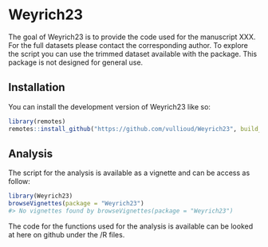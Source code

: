 
<!-- README.md is generated from README.Rmd. Please edit that file -->

# Weyrich23

<!-- badges: start -->
<!-- badges: end -->

The goal of Weyrich23 is to provide the code used for the manuscript
XXX. For the full datasets please contact the corresponding author. To
explore the script you can use the trimmed dataset available with the
package. This package is not designed for general use.

## Installation

You can install the development version of Weyrich23 like so:

``` r
library(remotes)
remotes::install_github("https://github.com/vullioud/Weyrich23", build_vignettes = TRUE)
```

## Analysis

The script for the analysis is available as a vignette and can be access
as follow:

``` r
library(Weyrich23)
browseVignettes(package = "Weyrich23")
#> No vignettes found by browseVignettes(package = "Weyrich23")
```

The code for the functions used for the analysis is available can be
looked at here on github under the /R files.
